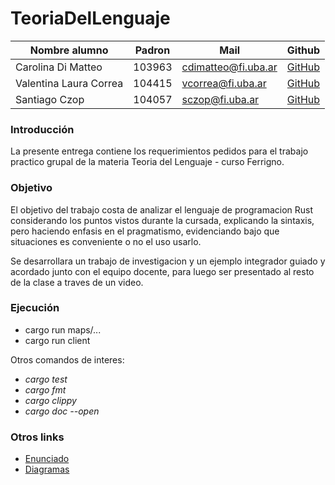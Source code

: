 # TeoriaDelLenguaje


| Nombre alumno          | Padron | Mail                | Github                                     |              
|------------------------|--------|---------------------|--------------------------------------------|
| Carolina Di Matteo     | 103963 | cdimatteo@fi.uba.ar | [GitHub](https://github.com/gcc-cdimatteo) |
| Valentina Laura Correa | 104415 | vcorrea@fi.uba.ar   | [GitHub](https://github.com/valencorrea)   |
| Santiago Czop          | 104057 | sczop@fi.uba.ar     | [GitHub](https://github.com/Santiago-Czop) | 

### Introducción
La presente entrega contiene los requerimientos pedidos para el trabajo practico grupal de la materia Teoria del Lenguaje - curso Ferrigno.

### Objetivo
El objetivo del trabajo costa de analizar el lenguaje de programacion Rust considerando los puntos vistos durante la cursada, explicando 
la sintaxis, pero haciendo  enfasis en el pragmatismo, evidenciando bajo que situaciones es conveniente 
o no el uso usarlo.

Se desarrollara un trabajo de investigacion y un ejemplo integrador guiado y acordado junto con el 
equipo docente, para luego ser presentado al resto de la clase a traves de un video.


### Ejecución
- cargo run maps/...
- cargo run client

Otros comandos de interes:
- *cargo test*
- *cargo fmt*
- *cargo clippy*
- *cargo doc --open*

### Otros links
- [Enunciado](https://www.overleaf.com/read/zvzwxrbpccdr)
- [Diagramas](https://app.diagrams.net/?src=about#G1_NYiNCN_tEunzVMFoxVxDoBZJ0oGXEtN)
